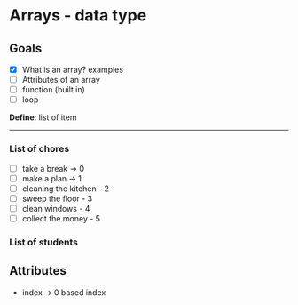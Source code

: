 # Arrays - data type

## Goals
- [x] What is an array? examples
- [ ] Attributes of an array 
- [ ] function (built in)
- [ ] loop 

**Define**: list of item

---
### List of chores

- [ ] take a break -> 0
- [ ] make a plan -> 1
- [ ] cleaning the kitchen - 2
- [ ] sweep the floor - 3
- [ ] clean windows - 4
- [ ] collect the money - 5

### List of students

## Attributes

- index -> 0 based index

